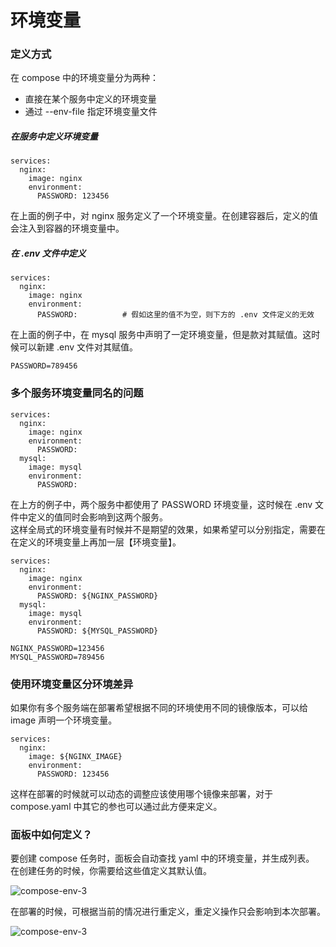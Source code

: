 # 环境变量

### 定义方式

在 compose 中的环境变量分为两种：

- 直接在某个服务中定义的环境变量
- 通过 --env-file 指定环境变量文件

##### 在服务中定义环境变量

```
services:
  nginx:
    image: nginx
    environment:
      PASSWORD: 123456
```

在上面的例子中，对 nginx 服务定义了一个环境变量。在创建容器后，定义的值会注入到容器的环境变量中。


##### 在 .env 文件中定义

```
services:
  nginx:
    image: nginx
    environment:
      PASSWORD:          # 假如这里的值不为空，则下方的 .env 文件定义的无效
```

在上面的例子中，在 mysql 服务中声明了一定环境变量，但是款对其赋值。这时候可以新建 .env 文件对其赋值。

```
PASSWORD=789456
```

### 多个服务环境变量同名的问题

```
services:
  nginx:
    image: nginx
    environment:
      PASSWORD:
  mysql:
    image: mysql
    environment:
      PASSWORD:
```

在上方的例子中，两个服务中都使用了 PASSWORD 环境变量，这时候在 .env 文件中定义的值同时会影响到这两个服务。\
这样全局式的环境变量有时候并不是期望的效果，如果希望可以分别指定，需要在在定义的环境变量上再加一层【环境变量】。


```
services:
  nginx:
    image: nginx
    environment:
      PASSWORD: ${NGINX_PASSWORD}
  mysql:
    image: mysql
    environment:
      PASSWORD: ${MYSQL_PASSWORD}
```

```
NGINX_PASSWORD=123456
MYSQL_PASSWORD=789456

```

### 使用环境变量区分环境差异

如果你有多个服务端在部署希望根据不同的环境使用不同的镜像版本，可以给 image 声明一个环境变量。

```
services:
  nginx:
    image: ${NGINX_IMAGE}
    environment:
      PASSWORD: 123456
```

这样在部署的时候就可以动态的调整应该使用哪个镜像来部署，对于 compose.yaml 中其它的参也可以通过此方便来定义。


### 面板中如何定义？

要创建 compose 任务时，面板会自动查找 yaml 中的环境变量，并生成列表。\
在创建任务的时候，你需要给这些值定义其默认值。

![compose-env-3](https://cdn.w7.cc/dpanel/compose-env-3.png)

在部署的时候，可根据当前的情况进行重定义，重定义操作只会影响到本次部署。

![compose-env-3](https://cdn.w7.cc/dpanel/compose-env-4.png)
